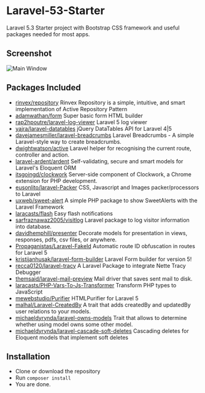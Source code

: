 # Laravel-53-Starter
Laravel 5.3 Starter project with Bootstrap CSS framework and useful packages needed for most apps.

## Screenshot ##

![Main Window](https://raw.github.com/sarfraznawaz2005/Laravel-53-Starter/master/screenshot.png)

## Packages Included ##

- [rinvex/repository](https://github.com/rinvex/repository "") Rinvex Repository is a simple, intuitive, and smart implementation of Active Repository Pattern
- [adamwathan/form](https://github.com/adamwathan/form "") Super basic form HTML builder
- [rap2hpoutre/laravel-log-viewer](https://github.com/rap2hpoutre/laravel-log-viewer "") Laravel 5 log viewer
- [yajra/laravel-datatables](https://github.com/yajra/laravel-datatables "") jQuery DataTables API for Laravel 4|5
- [davejamesmiller/laravel-breadcrumbs](https://github.com/davejamesmiller/laravel-breadcrumbs "") Laravel Breadcrumbs - A simple Laravel-style way to create breadcrumbs.
- [dwightwatson/active](https://github.com/dwightwatson/active "") Laravel helper for recognising the current route, controller and action.
- [laravel-ardent/ardent](https://github.com/laravel-ardent/ardent "") Self-validating, secure and smart models for Laravel's Eloquent ORM
- [itsgoingd/clockwork](https://github.com/itsgoingd/clockwork "") Server-side component of Clockwork, a Chrome extension for PHP development.
- [eusonlito/laravel-Packer](https://github.com/eusonlito/laravel-Packer "") CSS, Javascript and Images packer/processors to Laravel
- [uxweb/sweet-alert](https://github.com/uxweb/sweet-alert "") A simple PHP package to show SweetAlerts with the Laravel Framework
- [laracasts/flash](https://github.com/laracasts/flash "") Easy flash notifications
- [sarfraznawaz2005/visitlog](https://github.com/sarfraznawaz2005/visitlog "") Laravel package to log visitor information into database.
- [davidhemphill/presenter](https://github.com/davidhemphill/presenter "") Decorate models for presentation in views, responses, pdfs, csv files, or anywhere.
- [Propaganistas/Laravel-FakeId](https://github.com/Propaganistas/Laravel-FakeId "") Automatic route ID obfuscation in routes for Laravel 5
- [kristijanhusak/laravel-form-builder](https://github.com/kristijanhusak/laravel-form-builder "") Laravel Form builder for version 5!
- [recca0120/laravel-tracy](https://github.com/recca0120/laravel-tracy "") A Laravel Package to integrate Nette Tracy Debugger
- [themsaid/laravel-mail-preview](https://github.com/themsaid/laravel-mail-preview "") Mail driver that saves sent mail to disk.
- [laracasts/PHP-Vars-To-Js-Transformer](https://github.com/laracasts/PHP-Vars-To-Js-Transformer "") Transform PHP types to JavaScript
- [mewebstudio/Purifier](https://github.com/mewebstudio/Purifier "") HTMLPurifier for Laravel 5
- [malhal/Laravel-CreatedBy](https://github.com/malhal/Laravel-CreatedBy "") A trait that adds createdBy and updatedBy user relations to your models.
- [michaeldyrynda/laravel-owns-models](https://github.com/michaeldyrynda/laravel-owns-models "") Trait that allows to determine whether using model owns some other model.
- [michaeldyrynda/laravel-cascade-soft-deletes](https://github.com/michaeldyrynda/laravel-cascade-soft-deletes "") Cascading deletes for Eloquent models that implement soft deletes

## Installation ##
 - Clone or download the repository
 - Run `composer install`
 - You are done.
